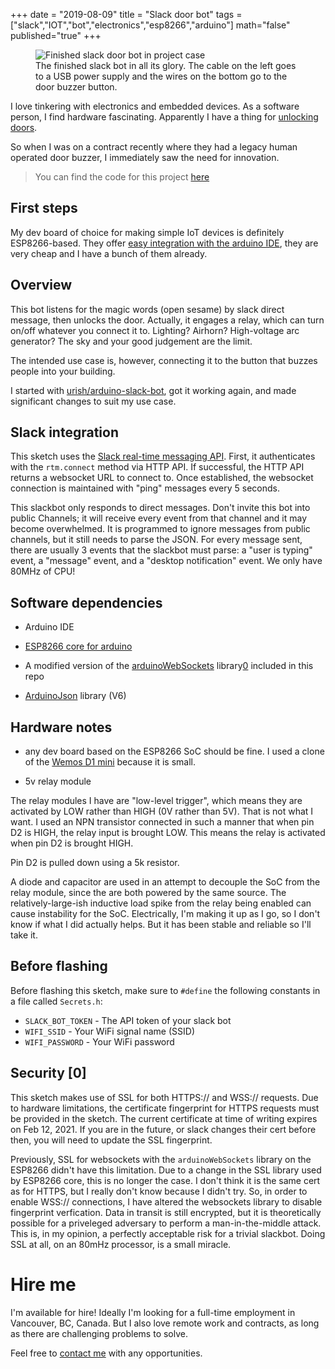 +++
date = "2019-08-09"
title = "Slack door bot"
tags = ["slack","IOT","bot","electronics","esp8266","arduino"]
math="false"
published="true"
+++

<figure class="blog-figure">
<img src="/images/slack_doorbot.jpg" alt="Finished slack door bot in project case"/>
<figcaption>
The finished slack bot in all its glory. The cable on the left goes to a USB power supply and the wires on the bottom go to the door buzzer button.
</figcaption>
</figure>

I love tinkering with electronics and embedded devices. As a software person, I find hardware fascinating. Apparently I have a thing for [unlocking doors](https://github.com/jeremy21212121/doorman-building-arduino).

So when I was on a contract recently where they had a legacy human operated door buzzer, I immediately saw the need for innovation.

> You can find the code for this project [here](https://github.com/jeremy21212121/slack-doorbot-esp8266)

## First steps

My dev board of choice for making simple IoT devices is definitely ESP8266-based. They offer [easy integration with the arduino IDE](https://github.com/esp8266/Arduino), they are very cheap and I have a bunch of them already.

## Overview

This bot listens for the magic words (open sesame) by slack direct message, then unlocks the door. Actually, it engages a relay, which can turn on/off whatever you connect it to. Lighting? Airhorn? High-voltage arc generator? The sky and your good judgement are the limit.

The intended use case is, however, connecting it to the button that buzzes people into your building.

I started with [urish/arduino-slack-bot](https://github.com/urish/arduino-slack-bot), got it working again, and made significant changes to suit my use case.

## Slack integration

This sketch uses the [Slack real-time messaging API](https://api.slack.com/rtm). First, it authenticates with the `rtm.connect` method via HTTP API. If successful, the HTTP API returns a websocket URL to connect to. Once established, the websocket connection is maintained with "ping" messages every 5 seconds.

This slackbot only responds to direct messages. Don't invite this bot into public Channels; it will receive every event from that channel and it may become overwhelmed. It is programmed to ignore messages from public channels, but it still needs to parse the JSON. For every message sent, there are usually 3 events that the slackbot must parse: a "user is typing" event, a "message" event, and a "desktop notification" event. We only have 80MHz of CPU!

## Software dependencies

- Arduino IDE

- [ESP8266 core for arduino](https://github.com/esp8266/Arduino)

- A modified version of the [arduinoWebSockets](https://github.com/Links2004/arduinoWebSockets) library[0](#Security) included in this repo

- [ArduinoJson](https://arduinojson.org/) library (V6)

## Hardware notes

- any dev board based on the ESP8266 SoC should be fine. I used a clone of the [Wemos D1 mini](https://wiki.wemos.cc/products:d1:d1_mini) because it is small.

- 5v relay module

The relay modules I have are "low-level trigger", which means they are activated by LOW rather than HIGH (0V rather than 5V). That is not what I want. I used an NPN transistor connected in such a manner that when pin D2 is HIGH, the relay input is brought LOW. This means the relay is activated when pin D2 is brought HIGH.

Pin D2 is pulled down using a 5k resistor.

A diode and capacitor are used in an attempt to decouple the SoC from the relay module, since the are both powered by the same source. The relatively-large-ish inductive load spike from the relay being enabled can cause instability for the SoC. Electrically, I'm making it up as I go, so I don't know if what I did actually helps. But it has been stable and reliable so I'll take it.

## Before flashing

Before flashing this sketch, make sure to `#define` the following constants in a file called `Secrets.h`:

* `SLACK_BOT_TOKEN` - The API token of your slack bot
* `WIFI_SSID` - Your WiFi signal name (SSID)
* `WIFI_PASSWORD` - Your WiFi password


## Security [0]

This sketch makes use of SSL for both HTTPS:// and WSS:// requests. Due to hardware limitations, the certificate fingerprint for HTTPS requests must be provided in the sketch. The current certificate at time of writing expires on Feb 12, 2021. If you are in the future, or slack changes their cert before then, you will need to update the SSL fingerprint.

Previously, SSL for websockets with the `arduinoWebSockets` library on the ESP8266 didn't have this limitation. Due to a change in the SSL library used by ESP8266 core, this is no longer the case. I don't think it is the same cert as for HTTPS, but I really don't know because I didn't try. So, in order to enable WSS:// connections, I have altered the websockets library to disable fingerprint verfication. Data in transit is still encrypted, but it is theoretically possible for a priveleged adversary to perform a man-in-the-middle attack. This is, in my opinion, a perfectly acceptable risk for a trivial slackbot. Doing SSL at all, on an 80mHz processor, is a small miracle.


# Hire me

I'm available for hire! Ideally I'm looking for a full-time employment in Vancouver, BC, Canada. But I also love remote work and contracts, as long as there are challenging problems to solve.

Feel free to <a id="email" href="#" title="Contact Jeremy">contact me</a> with any opportunities.

